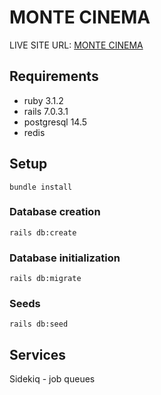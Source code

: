 # MONTE CINEMA

 LIVE SITE URL: [MONTE CINEMA](https://monte-cinema-rails-production.up.railway.app/)

## Requirements
- ruby 3.1.2
- rails 7.0.3.1
- postgresql 14.5
- redis

## Setup

```
bundle install
```

### Database creation

```
rails db:create
```

### Database initialization

```
rails db:migrate
```

### Seeds

```
rails db:seed
```

## Services

Sidekiq - job queues




